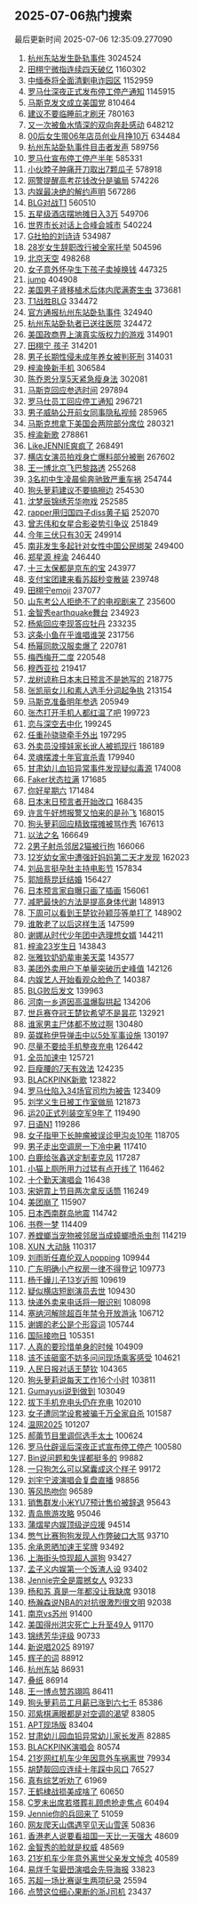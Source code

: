 ## 2025-07-06热门搜索 
最后更新时间 2025-07-06 12:35:09.277090 
1. [杭州东站发生卧轨事件](https://s.weibo.com/weibo?q=%23%E6%9D%AD%E5%B7%9E%E4%B8%9C%E7%AB%99%E5%8F%91%E7%94%9F%E5%8D%A7%E8%BD%A8%E4%BA%8B%E4%BB%B6%23&t=31&band_rank=1&Refer=top) 3024524
1. [田栩宁微指连续四天破亿](https://s.weibo.com/weibo?q=%23%E7%94%B0%E6%A0%A9%E5%AE%81%E5%BE%AE%E6%8C%87%E8%BF%9E%E7%BB%AD%E5%9B%9B%E5%A4%A9%E7%A0%B4%E4%BA%BF%23&t=31&band_rank=1&Refer=top) 1160302
1. [中缅泰将全面清剿电诈园区](https://s.weibo.com/weibo?q=%23%E4%B8%AD%E7%BC%85%E6%B3%B0%E5%B0%86%E5%85%A8%E9%9D%A2%E6%B8%85%E5%89%BF%E7%94%B5%E8%AF%88%E5%9B%AD%E5%8C%BA%23&t=31&band_rank=1&Refer=top) 1152959
1. [罗马仕深夜正式发布停工停产通知](https://s.weibo.com/weibo?q=%23%E7%BD%97%E9%A9%AC%E4%BB%95%E6%B7%B1%E5%A4%9C%E6%AD%A3%E5%BC%8F%E5%8F%91%E5%B8%83%E5%81%9C%E5%B7%A5%E5%81%9C%E4%BA%A7%E9%80%9A%E7%9F%A5%23&t=31&band_rank=1&Refer=top) 1145915
1. [马斯克发文成立美国党](https://s.weibo.com/weibo?q=%23%E9%A9%AC%E6%96%AF%E5%85%8B%E5%8F%91%E6%96%87%E6%88%90%E7%AB%8B%E7%BE%8E%E5%9B%BD%E5%85%9A%23&t=31&band_rank=2&Refer=top) 810464
1. [建议不要临睡前才刷牙](https://s.weibo.com/weibo?q=%23%E5%BB%BA%E8%AE%AE%E4%B8%8D%E8%A6%81%E4%B8%B4%E7%9D%A1%E5%89%8D%E6%89%8D%E5%88%B7%E7%89%99%23&t=31&band_rank=1&Refer=top) 780163
1. [又一次被鱼水情深的双向奔赴感动](https://s.weibo.com/weibo?q=%23%E5%8F%88%E4%B8%80%E6%AC%A1%E8%A2%AB%E9%B1%BC%E6%B0%B4%E6%83%85%E6%B7%B1%E7%9A%84%E5%8F%8C%E5%90%91%E5%A5%94%E8%B5%B4%E6%84%9F%E5%8A%A8%23&t=31&band_rank=3&Refer=top) 648212
1. [00后女生带06年店员创业月挣10万](https://s.weibo.com/weibo?q=%2300%E5%90%8E%E5%A5%B3%E7%94%9F%E5%B8%A606%E5%B9%B4%E5%BA%97%E5%91%98%E5%88%9B%E4%B8%9A%E6%9C%88%E6%8C%A310%E4%B8%87%23&t=31&band_rank=2&Refer=top) 634484
1. [杭州东站卧轨事件目击者发声](https://s.weibo.com/weibo?q=%23%E6%9D%AD%E5%B7%9E%E4%B8%9C%E7%AB%99%E5%8D%A7%E8%BD%A8%E4%BA%8B%E4%BB%B6%E7%9B%AE%E5%87%BB%E8%80%85%E5%8F%91%E5%A3%B0%23&t=31&band_rank=5&Refer=top) 589756
1. [罗马仕宣布停工停产半年](https://s.weibo.com/weibo?q=%23%E7%BD%97%E9%A9%AC%E4%BB%95%E5%AE%A3%E5%B8%83%E5%81%9C%E5%B7%A5%E5%81%9C%E4%BA%A7%E5%8D%8A%E5%B9%B4%23&t=31&band_rank=4&Refer=top) 585331
1. [小伙脖子肿痛开刀取出7颗瓜子](https://s.weibo.com/weibo?q=%23%E5%B0%8F%E4%BC%99%E8%84%96%E5%AD%90%E8%82%BF%E7%97%9B%E5%BC%80%E5%88%80%E5%8F%96%E5%87%BA7%E9%A2%97%E7%93%9C%E5%AD%90%23&t=31&band_rank=2&Refer=top) 578918
1. [网警提醒高考花钱改分是骗局](https://s.weibo.com/weibo?q=%23%E7%BD%91%E8%AD%A6%E6%8F%90%E9%86%92%E9%AB%98%E8%80%83%E8%8A%B1%E9%92%B1%E6%94%B9%E5%88%86%E6%98%AF%E9%AA%97%E5%B1%80%23&t=31&band_rank=3&Refer=top) 574226
1. [内娱最决绝的解约声明](https://s.weibo.com/weibo?q=%23%E5%86%85%E5%A8%B1%E6%9C%80%E5%86%B3%E7%BB%9D%E7%9A%84%E8%A7%A3%E7%BA%A6%E5%A3%B0%E6%98%8E%23&t=31&band_rank=4&Refer=top) 567286
1. [BLG对战T1](https://s.weibo.com/weibo?q=%23BLG%E5%AF%B9%E6%88%98T1%23&t=31&band_rank=5&Refer=top) 560510
1. [五星级酒店摆地摊日入3万](https://s.weibo.com/weibo?q=%23%E4%BA%94%E6%98%9F%E7%BA%A7%E9%85%92%E5%BA%97%E6%91%86%E5%9C%B0%E6%91%8A%E6%97%A5%E5%85%A53%E4%B8%87%23&t=31&band_rank=7&Refer=top) 549706
1. [世界市长对话上合峰会城市](https://s.weibo.com/weibo?q=%23%E4%B8%96%E7%95%8C%E5%B8%82%E9%95%BF%E5%AF%B9%E8%AF%9D%E4%B8%8A%E5%90%88%E5%B3%B0%E4%BC%9A%E5%9F%8E%E5%B8%82%23&t=31&band_rank=3&Refer=top) 540224
1. [G社拍的刘诗诗](https://s.weibo.com/weibo?q=G%E7%A4%BE%E6%8B%8D%E7%9A%84%E5%88%98%E8%AF%97%E8%AF%97&t=31&band_rank=19&Refer=top) 534987
1. [28岁女生辞职改行被全家托举](https://s.weibo.com/weibo?q=%2328%E5%B2%81%E5%A5%B3%E7%94%9F%E8%BE%9E%E8%81%8C%E6%94%B9%E8%A1%8C%E8%A2%AB%E5%85%A8%E5%AE%B6%E6%89%98%E4%B8%BE%23&t=31&band_rank=23&Refer=top) 504596
1. [北京天空](https://s.weibo.com/weibo?q=%E5%8C%97%E4%BA%AC%E5%A4%A9%E7%A9%BA&t=31&band_rank=4&Refer=top) 498268
1. [女子意外怀孕生下孩子卖掉换钱](https://s.weibo.com/weibo?q=%23%E5%A5%B3%E5%AD%90%E6%84%8F%E5%A4%96%E6%80%80%E5%AD%95%E7%94%9F%E4%B8%8B%E5%AD%A9%E5%AD%90%E5%8D%96%E6%8E%89%E6%8D%A2%E9%92%B1%23&t=31&band_rank=6&Refer=top) 447325
1. [jump](https://s.weibo.com/weibo?q=jump&t=31&band_rank=2&Refer=top) 404908
1. [美国男子肾移植术后体内爬满寄生虫](https://s.weibo.com/weibo?q=%23%E7%BE%8E%E5%9B%BD%E7%94%B7%E5%AD%90%E8%82%BE%E7%A7%BB%E6%A4%8D%E6%9C%AF%E5%90%8E%E4%BD%93%E5%86%85%E7%88%AC%E6%BB%A1%E5%AF%84%E7%94%9F%E8%99%AB%23&t=31&band_rank=6&Refer=top) 373681
1. [T1战胜BLG](https://s.weibo.com/weibo?q=T1%E6%88%98%E8%83%9CBLG&t=31&band_rank=9&Refer=top) 334472
1. [官方通报杭州东站卧轨事件](https://s.weibo.com/weibo?q=%23%E5%AE%98%E6%96%B9%E9%80%9A%E6%8A%A5%E6%9D%AD%E5%B7%9E%E4%B8%9C%E7%AB%99%E5%8D%A7%E8%BD%A8%E4%BA%8B%E4%BB%B6%23&t=31&band_rank=7&Refer=top) 324940
1. [杭州东站卧轨者已送往医院](https://s.weibo.com/weibo?q=%23%E6%9D%AD%E5%B7%9E%E4%B8%9C%E7%AB%99%E5%8D%A7%E8%BD%A8%E8%80%85%E5%B7%B2%E9%80%81%E5%BE%80%E5%8C%BB%E9%99%A2%23&t=31&band_rank=8&Refer=top) 324472
1. [美国政商界上演真实版权力的游戏](https://s.weibo.com/weibo?q=%23%E7%BE%8E%E5%9B%BD%E6%94%BF%E5%95%86%E7%95%8C%E4%B8%8A%E6%BC%94%E7%9C%9F%E5%AE%9E%E7%89%88%E6%9D%83%E5%8A%9B%E7%9A%84%E6%B8%B8%E6%88%8F%23&t=31&band_rank=10&Refer=top) 314901
1. [田栩宁 孩子](https://s.weibo.com/weibo?q=%E7%94%B0%E6%A0%A9%E5%AE%81%20%E5%AD%A9%E5%AD%90&t=31&band_rank=11&Refer=top) 314201
1. [男子长期性侵未成年养女被判死刑](https://s.weibo.com/weibo?q=%23%E7%94%B7%E5%AD%90%E9%95%BF%E6%9C%9F%E6%80%A7%E4%BE%B5%E6%9C%AA%E6%88%90%E5%B9%B4%E5%85%BB%E5%A5%B3%E8%A2%AB%E5%88%A4%E6%AD%BB%E5%88%91%23&t=31&band_rank=11&Refer=top) 314031
1. [梓渝换新手机](https://s.weibo.com/weibo?q=%23%E6%A2%93%E6%B8%9D%E6%8D%A2%E6%96%B0%E6%89%8B%E6%9C%BA%23&t=31&band_rank=16&Refer=top) 306584
1. [陈乔恩分享5天紧急瘦身法](https://s.weibo.com/weibo?q=%23%E9%99%88%E4%B9%94%E6%81%A9%E5%88%86%E4%BA%AB5%E5%A4%A9%E7%B4%A7%E6%80%A5%E7%98%A6%E8%BA%AB%E6%B3%95%23&t=31&band_rank=9&Refer=top) 302081
1. [马斯克回应参选时间](https://s.weibo.com/weibo?q=%23%E9%A9%AC%E6%96%AF%E5%85%8B%E5%9B%9E%E5%BA%94%E5%8F%82%E9%80%89%E6%97%B6%E9%97%B4%23&t=31&band_rank=14&Refer=top) 297894
1. [罗马仕员工回应停工通知](https://s.weibo.com/weibo?q=%23%E7%BD%97%E9%A9%AC%E4%BB%95%E5%91%98%E5%B7%A5%E5%9B%9E%E5%BA%94%E5%81%9C%E5%B7%A5%E9%80%9A%E7%9F%A5%23&t=31&band_rank=15&Refer=top) 296721
1. [男子威胁公开前女同事隐私视频](https://s.weibo.com/weibo?q=%23%E7%94%B7%E5%AD%90%E5%A8%81%E8%83%81%E5%85%AC%E5%BC%80%E5%89%8D%E5%A5%B3%E5%90%8C%E4%BA%8B%E9%9A%90%E7%A7%81%E8%A7%86%E9%A2%91%23&t=31&band_rank=8&Refer=top) 285965
1. [马斯克想拿下美国会两院部分席位](https://s.weibo.com/weibo?q=%23%E9%A9%AC%E6%96%AF%E5%85%8B%E6%83%B3%E6%8B%BF%E4%B8%8B%E7%BE%8E%E5%9B%BD%E4%BC%9A%E4%B8%A4%E9%99%A2%E9%83%A8%E5%88%86%E5%B8%AD%E4%BD%8D%23&t=31&band_rank=9&Refer=top) 280321
1. [梓渝新歌](https://s.weibo.com/weibo?q=%E6%A2%93%E6%B8%9D%E6%96%B0%E6%AD%8C&t=31&band_rank=10&Refer=top) 278861
1. [LikeJENNIE爽疯了](https://s.weibo.com/weibo?q=%23LikeJENNIE%E7%88%BD%E7%96%AF%E4%BA%86%23&t=31&band_rank=10&Refer=top) 268491
1. [横店女演员拍戏身亡爆料部分被删](https://s.weibo.com/weibo?q=%23%E6%A8%AA%E5%BA%97%E5%A5%B3%E6%BC%94%E5%91%98%E6%8B%8D%E6%88%8F%E8%BA%AB%E4%BA%A1%E7%88%86%E6%96%99%E9%83%A8%E5%88%86%E8%A2%AB%E5%88%A0%23&t=31&band_rank=11&Refer=top) 267602
1. [王一博北京飞巴黎路透](https://s.weibo.com/weibo?q=%23%E7%8E%8B%E4%B8%80%E5%8D%9A%E5%8C%97%E4%BA%AC%E9%A3%9E%E5%B7%B4%E9%BB%8E%E8%B7%AF%E9%80%8F%23&t=31&band_rank=14&Refer=top) 255268
1. [3名初中生凌晨偷奔驰致严重车祸](https://s.weibo.com/weibo?q=%233%E5%90%8D%E5%88%9D%E4%B8%AD%E7%94%9F%E5%87%8C%E6%99%A8%E5%81%B7%E5%A5%94%E9%A9%B0%E8%87%B4%E4%B8%A5%E9%87%8D%E8%BD%A6%E7%A5%B8%23&t=31&band_rank=12&Refer=top) 254744
1. [狗头萝莉建议不要搞擦边](https://s.weibo.com/weibo?q=%23%E7%8B%97%E5%A4%B4%E8%90%9D%E8%8E%89%E5%BB%BA%E8%AE%AE%E4%B8%8D%E8%A6%81%E6%90%9E%E6%93%A6%E8%BE%B9%23&t=31&band_rank=15&Refer=top) 254530
1. [沈梦辰锦绣芳华吻戏](https://s.weibo.com/weibo?q=%23%E6%B2%88%E6%A2%A6%E8%BE%B0%E9%94%A6%E7%BB%A3%E8%8A%B3%E5%8D%8E%E5%90%BB%E6%88%8F%23&t=31&band_rank=18&Refer=top) 252585
1. [rapper用归国四子diss黄子韬](https://s.weibo.com/weibo?q=%23rapper%E7%94%A8%E5%BD%92%E5%9B%BD%E5%9B%9B%E5%AD%90diss%E9%BB%84%E5%AD%90%E9%9F%AC%23&t=31&band_rank=19&Refer=top) 252070
1. [曾志伟和女星合影姿势引争议](https://s.weibo.com/weibo?q=%23%E6%9B%BE%E5%BF%97%E4%BC%9F%E5%92%8C%E5%A5%B3%E6%98%9F%E5%90%88%E5%BD%B1%E5%A7%BF%E5%8A%BF%E5%BC%95%E4%BA%89%E8%AE%AE%23&t=31&band_rank=13&Refer=top) 251849
1. [今年三伏只有30天](https://s.weibo.com/weibo?q=%23%E4%BB%8A%E5%B9%B4%E4%B8%89%E4%BC%8F%E5%8F%AA%E6%9C%8930%E5%A4%A9%23&t=31&band_rank=9&Refer=top) 249914
1. [南非发生多起针对女性中国公民绑架](https://s.weibo.com/weibo?q=%23%E5%8D%97%E9%9D%9E%E5%8F%91%E7%94%9F%E5%A4%9A%E8%B5%B7%E9%92%88%E5%AF%B9%E5%A5%B3%E6%80%A7%E4%B8%AD%E5%9B%BD%E5%85%AC%E6%B0%91%E7%BB%91%E6%9E%B6%23&t=31&band_rank=27&Refer=top) 249400
1. [郑星源 梓渝](https://s.weibo.com/weibo?q=%E9%83%91%E6%98%9F%E6%BA%90%20%E6%A2%93%E6%B8%9D&t=31&band_rank=12&Refer=top) 246440
1. [十三太保都是京东的宝](https://s.weibo.com/weibo?q=%23%E5%8D%81%E4%B8%89%E5%A4%AA%E4%BF%9D%E9%83%BD%E6%98%AF%E4%BA%AC%E4%B8%9C%E7%9A%84%E5%AE%9D%23&t=31&band_rank=13&Refer=top) 243977
1. [支付宝团建来看苏超秒变散装](https://s.weibo.com/weibo?q=%23%E6%94%AF%E4%BB%98%E5%AE%9D%E5%9B%A2%E5%BB%BA%E6%9D%A5%E7%9C%8B%E8%8B%8F%E8%B6%85%E7%A7%92%E5%8F%98%E6%95%A3%E8%A3%85%23&t=31&band_rank=15&Refer=top) 239748
1. [田栩宁emoji](https://s.weibo.com/weibo?q=%23%E7%94%B0%E6%A0%A9%E5%AE%81emoji%23&t=31&band_rank=14&Refer=top) 237077
1. [山东考公人拒绝不了的电视剧来了](https://s.weibo.com/weibo?q=%E5%B1%B1%E4%B8%9C%E8%80%83%E5%85%AC%E4%BA%BA%E6%8B%92%E7%BB%9D%E4%B8%8D%E4%BA%86%E7%9A%84%E7%94%B5%E8%A7%86%E5%89%A7%E6%9D%A5%E4%BA%86&t=31&band_rank=18&Refer=top) 235600
1. [金智秀earthquake舞台](https://s.weibo.com/weibo?q=%23%E9%87%91%E6%99%BA%E7%A7%80earthquake%E8%88%9E%E5%8F%B0%23&t=31&band_rank=15&Refer=top) 234923
1. [杨紫回应李现答应牡丹](https://s.weibo.com/weibo?q=%23%E6%9D%A8%E7%B4%AB%E5%9B%9E%E5%BA%94%E6%9D%8E%E7%8E%B0%E7%AD%94%E5%BA%94%E7%89%A1%E4%B8%B9%23&t=31&band_rank=19&Refer=top) 233235
1. [这条小鱼在乎谁唱谁哭](https://s.weibo.com/weibo?q=%E8%BF%99%E6%9D%A1%E5%B0%8F%E9%B1%BC%E5%9C%A8%E4%B9%8E%E8%B0%81%E5%94%B1%E8%B0%81%E5%93%AD&t=31&band_rank=20&Refer=top) 231756
1. [杨幂同款汉服卖爆了](https://s.weibo.com/weibo?q=%23%E6%9D%A8%E5%B9%82%E5%90%8C%E6%AC%BE%E6%B1%89%E6%9C%8D%E5%8D%96%E7%88%86%E4%BA%86%23&t=31&band_rank=21&Refer=top) 220781
1. [梅西梅开二度](https://s.weibo.com/weibo?q=%23%E6%A2%85%E8%A5%BF%E6%A2%85%E5%BC%80%E4%BA%8C%E5%BA%A6%23&t=31&band_rank=22&Refer=top) 220548
1. [穆西亚拉](https://s.weibo.com/weibo?q=%E7%A9%86%E8%A5%BF%E4%BA%9A%E6%8B%89&t=31&band_rank=4&Refer=top) 219417
1. [龙树谅称日本末日预言不是她写的](https://s.weibo.com/weibo?q=%23%E9%BE%99%E6%A0%91%E8%B0%85%E7%A7%B0%E6%97%A5%E6%9C%AC%E6%9C%AB%E6%97%A5%E9%A2%84%E8%A8%80%E4%B8%8D%E6%98%AF%E5%A5%B9%E5%86%99%E7%9A%84%23&t=31&band_rank=17&Refer=top) 218775
1. [张凯丽女儿和素人选手分词起争执](https://s.weibo.com/weibo?q=%E5%BC%A0%E5%87%AF%E4%B8%BD%E5%A5%B3%E5%84%BF%E5%92%8C%E7%B4%A0%E4%BA%BA%E9%80%89%E6%89%8B%E5%88%86%E8%AF%8D%E8%B5%B7%E4%BA%89%E6%89%A7&t=31&band_rank=23&Refer=top) 213154
1. [马斯克准备明年参选](https://s.weibo.com/weibo?q=%23%E9%A9%AC%E6%96%AF%E5%85%8B%E5%87%86%E5%A4%87%E6%98%8E%E5%B9%B4%E5%8F%82%E9%80%89%23&t=31&band_rank=33&Refer=top) 205949
1. [张杰打开手机人都红温了吧](https://s.weibo.com/weibo?q=%E5%BC%A0%E6%9D%B0%E6%89%93%E5%BC%80%E6%89%8B%E6%9C%BA%E4%BA%BA%E9%83%BD%E7%BA%A2%E6%B8%A9%E4%BA%86%E5%90%A7&t=31&band_rank=32&Refer=top) 199723
1. [恋与深空去中化](https://s.weibo.com/weibo?q=%23%E6%81%8B%E4%B8%8E%E6%B7%B1%E7%A9%BA%E5%8E%BB%E4%B8%AD%E5%8C%96%23&t=31&band_rank=27&Refer=top) 199245
1. [任重孙骁骁牵手外出](https://s.weibo.com/weibo?q=%23%E4%BB%BB%E9%87%8D%E5%AD%99%E9%AA%81%E9%AA%81%E7%89%B5%E6%89%8B%E5%A4%96%E5%87%BA%23&t=31&band_rank=16&Refer=top) 197295
1. [外卖员没撞娃家长讹人被抓现行](https://s.weibo.com/weibo?q=%23%E5%A4%96%E5%8D%96%E5%91%98%E6%B2%A1%E6%92%9E%E5%A8%83%E5%AE%B6%E9%95%BF%E8%AE%B9%E4%BA%BA%E8%A2%AB%E6%8A%93%E7%8E%B0%E8%A1%8C%23&t=31&band_rank=24&Refer=top) 186189
1. [灵魂摆渡十年官宣杀青](https://s.weibo.com/weibo?q=%23%E7%81%B5%E9%AD%82%E6%91%86%E6%B8%A1%E5%8D%81%E5%B9%B4%E5%AE%98%E5%AE%A3%E6%9D%80%E9%9D%92%23&t=31&band_rank=26&Refer=top) 179940
1. [甘肃幼儿血铅异常事件发现疑似毒源](https://s.weibo.com/weibo?q=%23%E7%94%98%E8%82%83%E5%B9%BC%E5%84%BF%E8%A1%80%E9%93%85%E5%BC%82%E5%B8%B8%E4%BA%8B%E4%BB%B6%E5%8F%91%E7%8E%B0%E7%96%91%E4%BC%BC%E6%AF%92%E6%BA%90%23&t=31&band_rank=25&Refer=top) 174008
1. [Faker状态拉满](https://s.weibo.com/weibo?q=%23Faker%E7%8A%B6%E6%80%81%E6%8B%89%E6%BB%A1%23&t=31&band_rank=26&Refer=top) 171685
1. [你好星期六](https://s.weibo.com/weibo?q=%E4%BD%A0%E5%A5%BD%E6%98%9F%E6%9C%9F%E5%85%AD&t=31&band_rank=18&Refer=top) 171484
1. [日本末日预言者开始改口](https://s.weibo.com/weibo?q=%23%E6%97%A5%E6%9C%AC%E6%9C%AB%E6%97%A5%E9%A2%84%E8%A8%80%E8%80%85%E5%BC%80%E5%A7%8B%E6%94%B9%E5%8F%A3%23&t=31&band_rank=19&Refer=top) 168435
1. [许言午好想报警又怕来的是孙飞](https://s.weibo.com/weibo?q=%E8%AE%B8%E8%A8%80%E5%8D%88%E5%A5%BD%E6%83%B3%E6%8A%A5%E8%AD%A6%E5%8F%88%E6%80%95%E6%9D%A5%E7%9A%84%E6%98%AF%E5%AD%99%E9%A3%9E&t=31&band_rank=28&Refer=top) 168015
1. [狗头萝莉回应精致摆摊被骂作秀](https://s.weibo.com/weibo?q=%23%E7%8B%97%E5%A4%B4%E8%90%9D%E8%8E%89%E5%9B%9E%E5%BA%94%E7%B2%BE%E8%87%B4%E6%91%86%E6%91%8A%E8%A2%AB%E9%AA%82%E4%BD%9C%E7%A7%80%23&t=31&band_rank=20&Refer=top) 167613
1. [以法之名](https://s.weibo.com/weibo?q=%E4%BB%A5%E6%B3%95%E4%B9%8B%E5%90%8D&t=31&band_rank=29&Refer=top) 166649
1. [2男子射杀邻居2猫被行拘](https://s.weibo.com/weibo?q=%232%E7%94%B7%E5%AD%90%E5%B0%84%E6%9D%80%E9%82%BB%E5%B1%852%E7%8C%AB%E8%A2%AB%E8%A1%8C%E6%8B%98%23&t=31&band_rank=30&Refer=top) 166066
1. [12岁幼女家中遭强奸妈妈第二天才发现](https://s.weibo.com/weibo?q=%2312%E5%B2%81%E5%B9%BC%E5%A5%B3%E5%AE%B6%E4%B8%AD%E9%81%AD%E5%BC%BA%E5%A5%B8%E5%A6%88%E5%A6%88%E7%AC%AC%E4%BA%8C%E5%A4%A9%E6%89%8D%E5%8F%91%E7%8E%B0%23&t=31&band_rank=21&Refer=top) 162023
1. [刘品言挺孕肚主持电影节](https://s.weibo.com/weibo?q=%23%E5%88%98%E5%93%81%E8%A8%80%E6%8C%BA%E5%AD%95%E8%82%9A%E4%B8%BB%E6%8C%81%E7%94%B5%E5%BD%B1%E8%8A%82%23&t=31&band_rank=31&Refer=top) 157834
1. [郭旭蔡昆廷结婚](https://s.weibo.com/weibo?q=%23%E9%83%AD%E6%97%AD%E8%94%A1%E6%98%86%E5%BB%B7%E7%BB%93%E5%A9%9A%23&t=31&band_rank=22&Refer=top) 156427
1. [日本预言家自曝只画了插画](https://s.weibo.com/weibo?q=%23%E6%97%A5%E6%9C%AC%E9%A2%84%E8%A8%80%E5%AE%B6%E8%87%AA%E6%9B%9D%E5%8F%AA%E7%94%BB%E4%BA%86%E6%8F%92%E7%94%BB%23&t=31&band_rank=23&Refer=top) 156061
1. [减肥最快的方法是提高身体代谢](https://s.weibo.com/weibo?q=%E5%87%8F%E8%82%A5%E6%9C%80%E5%BF%AB%E7%9A%84%E6%96%B9%E6%B3%95%E6%98%AF%E6%8F%90%E9%AB%98%E8%BA%AB%E4%BD%93%E4%BB%A3%E8%B0%A2&t=31&band_rank=24&Refer=top) 148913
1. [下周可以看到王楚钦孙颖莎等单打了](https://s.weibo.com/weibo?q=%23%E4%B8%8B%E5%91%A8%E5%8F%AF%E4%BB%A5%E7%9C%8B%E5%88%B0%E7%8E%8B%E6%A5%9A%E9%92%A6%E5%AD%99%E9%A2%96%E8%8E%8E%E7%AD%89%E5%8D%95%E6%89%93%E4%BA%86%23&t=31&band_rank=10&Refer=top) 148902
1. [谁敢老了以后这样生活](https://s.weibo.com/weibo?q=%E8%B0%81%E6%95%A2%E8%80%81%E4%BA%86%E4%BB%A5%E5%90%8E%E8%BF%99%E6%A0%B7%E7%94%9F%E6%B4%BB&t=31&band_rank=34&Refer=top) 147599
1. [谢娜从时代少年团中选理想女婿](https://s.weibo.com/weibo?q=%23%E8%B0%A2%E5%A8%9C%E4%BB%8E%E6%97%B6%E4%BB%A3%E5%B0%91%E5%B9%B4%E5%9B%A2%E4%B8%AD%E9%80%89%E7%90%86%E6%83%B3%E5%A5%B3%E5%A9%BF%23&t=31&band_rank=28&Refer=top) 144211
1. [梓渝23岁生日](https://s.weibo.com/weibo?q=%23%E6%A2%93%E6%B8%9D23%E5%B2%81%E7%94%9F%E6%97%A5%23&t=31&band_rank=13&Refer=top) 143843
1. [张雅钦奶奶辈审美天菜](https://s.weibo.com/weibo?q=%E5%BC%A0%E9%9B%85%E9%92%A6%E5%A5%B6%E5%A5%B6%E8%BE%88%E5%AE%A1%E7%BE%8E%E5%A4%A9%E8%8F%9C&t=31&band_rank=35&Refer=top) 143577
1. [美团外卖用户下单量突破历史峰值](https://s.weibo.com/weibo?q=%23%E7%BE%8E%E5%9B%A2%E5%A4%96%E5%8D%96%E7%94%A8%E6%88%B7%E4%B8%8B%E5%8D%95%E9%87%8F%E7%AA%81%E7%A0%B4%E5%8E%86%E5%8F%B2%E5%B3%B0%E5%80%BC%23&t=31&band_rank=50&Refer=top) 142126
1. [内娱艺人开始看观众脸色了](https://s.weibo.com/weibo?q=%E5%86%85%E5%A8%B1%E8%89%BA%E4%BA%BA%E5%BC%80%E5%A7%8B%E7%9C%8B%E8%A7%82%E4%BC%97%E8%84%B8%E8%89%B2%E4%BA%86&t=31&band_rank=25&Refer=top) 140387
1. [BLG败后发文](https://s.weibo.com/weibo?q=%23BLG%E8%B4%A5%E5%90%8E%E5%8F%91%E6%96%87%23&t=31&band_rank=32&Refer=top) 139963
1. [河南一乡道因高温爆裂拱起](https://s.weibo.com/weibo?q=%23%E6%B2%B3%E5%8D%97%E4%B8%80%E4%B9%A1%E9%81%93%E5%9B%A0%E9%AB%98%E6%B8%A9%E7%88%86%E8%A3%82%E6%8B%B1%E8%B5%B7%23&t=31&band_rank=33&Refer=top) 134206
1. [世乒赛夺冠王楚钦希望不是昙花](https://s.weibo.com/weibo?q=%23%E4%B8%96%E4%B9%92%E8%B5%9B%E5%A4%BA%E5%86%A0%E7%8E%8B%E6%A5%9A%E9%92%A6%E5%B8%8C%E6%9C%9B%E4%B8%8D%E6%98%AF%E6%98%99%E8%8A%B1%23&t=31&band_rank=38&Refer=top) 132921
1. [谁家男主尸体都不放过啊](https://s.weibo.com/weibo?q=%E8%B0%81%E5%AE%B6%E7%94%B7%E4%B8%BB%E5%B0%B8%E4%BD%93%E9%83%BD%E4%B8%8D%E6%94%BE%E8%BF%87%E5%95%8A&t=31&band_rank=30&Refer=top) 130480
1. [英媒称伊导弹击中以5处军事设施](https://s.weibo.com/weibo?q=%23%E8%8B%B1%E5%AA%92%E7%A7%B0%E4%BC%8A%E5%AF%BC%E5%BC%B9%E5%87%BB%E4%B8%AD%E4%BB%A55%E5%A4%84%E5%86%9B%E4%BA%8B%E8%AE%BE%E6%96%BD%23&t=31&band_rank=32&Refer=top) 130197
1. [尽量不要给手机整夜充电](https://s.weibo.com/weibo?q=%23%E5%B0%BD%E9%87%8F%E4%B8%8D%E8%A6%81%E7%BB%99%E6%89%8B%E6%9C%BA%E6%95%B4%E5%A4%9C%E5%85%85%E7%94%B5%23&t=31&band_rank=26&Refer=top) 126442
1. [全员加速中](https://s.weibo.com/weibo?q=%E5%85%A8%E5%91%98%E5%8A%A0%E9%80%9F%E4%B8%AD&t=31&band_rank=28&Refer=top) 125721
1. [巨瘦腰的7天有效法](https://s.weibo.com/weibo?q=%E5%B7%A8%E7%98%A6%E8%85%B0%E7%9A%847%E5%A4%A9%E6%9C%89%E6%95%88%E6%B3%95&t=31&band_rank=33&Refer=top) 124235
1. [BLACKPINK新歌](https://s.weibo.com/weibo?q=BLACKPINK%E6%96%B0%E6%AD%8C&t=31&band_rank=27&Refer=top) 123822
1. [罗马仕陷入34场官司均为被告](https://s.weibo.com/weibo?q=%23%E7%BD%97%E9%A9%AC%E4%BB%95%E9%99%B7%E5%85%A534%E5%9C%BA%E5%AE%98%E5%8F%B8%E5%9D%87%E4%B8%BA%E8%A2%AB%E5%91%8A%23&t=31&band_rank=34&Refer=top) 123409
1. [刘学义生日被工作室做局](https://s.weibo.com/weibo?q=%23%E5%88%98%E5%AD%A6%E4%B9%89%E7%94%9F%E6%97%A5%E8%A2%AB%E5%B7%A5%E4%BD%9C%E5%AE%A4%E5%81%9A%E5%B1%80%23&t=31&band_rank=40&Refer=top) 121873
1. [运20正式列装空军9年了](https://s.weibo.com/weibo?q=%23%E8%BF%9020%E6%AD%A3%E5%BC%8F%E5%88%97%E8%A3%85%E7%A9%BA%E5%86%9B9%E5%B9%B4%E4%BA%86%23&t=31&band_rank=35&Refer=top) 119490
1. [日语N1](https://s.weibo.com/weibo?q=%E6%97%A5%E8%AF%ADN1&t=31&band_rank=41&Refer=top) 119286
1. [女子指甲下长肿瘤被误诊甲沟炎10年](https://s.weibo.com/weibo?q=%23%E5%A5%B3%E5%AD%90%E6%8C%87%E7%94%B2%E4%B8%8B%E9%95%BF%E8%82%BF%E7%98%A4%E8%A2%AB%E8%AF%AF%E8%AF%8A%E7%94%B2%E6%B2%9F%E7%82%8E10%E5%B9%B4%23&t=31&band_rank=10&Refer=top) 118705
1. [男子走出空调房一下冷中暑](https://s.weibo.com/weibo?q=%23%E7%94%B7%E5%AD%90%E8%B5%B0%E5%87%BA%E7%A9%BA%E8%B0%83%E6%88%BF%E4%B8%80%E4%B8%8B%E5%86%B7%E4%B8%AD%E6%9A%91%23&t=31&band_rank=29&Refer=top) 117410
1. [白鹿给张鑫送定制麦克风](https://s.weibo.com/weibo?q=%23%E7%99%BD%E9%B9%BF%E7%BB%99%E5%BC%A0%E9%91%AB%E9%80%81%E5%AE%9A%E5%88%B6%E9%BA%A6%E5%85%8B%E9%A3%8E%23&t=31&band_rank=44&Refer=top) 117287
1. [小猫上厕所用力过猛有点开线了](https://s.weibo.com/weibo?q=%23%E5%B0%8F%E7%8C%AB%E4%B8%8A%E5%8E%95%E6%89%80%E7%94%A8%E5%8A%9B%E8%BF%87%E7%8C%9B%E6%9C%89%E7%82%B9%E5%BC%80%E7%BA%BF%E4%BA%86%23&t=31&band_rank=37&Refer=top) 116462
1. [十个勤天演唱会](https://s.weibo.com/weibo?q=%23%E5%8D%81%E4%B8%AA%E5%8B%A4%E5%A4%A9%E6%BC%94%E5%94%B1%E4%BC%9A%23&t=31&band_rank=30&Refer=top) 116438
1. [宋妍霏上节目两次拿反话筒](https://s.weibo.com/weibo?q=%E5%AE%8B%E5%A6%8D%E9%9C%8F%E4%B8%8A%E8%8A%82%E7%9B%AE%E4%B8%A4%E6%AC%A1%E6%8B%BF%E5%8F%8D%E8%AF%9D%E7%AD%92&t=31&band_rank=43&Refer=top) 116249
1. [美团崩了](https://s.weibo.com/weibo?q=%E7%BE%8E%E5%9B%A2%E5%B4%A9%E4%BA%86&t=31&band_rank=31&Refer=top) 115907
1. [日本西南群岛地震](https://s.weibo.com/weibo?q=%23%E6%97%A5%E6%9C%AC%E8%A5%BF%E5%8D%97%E7%BE%A4%E5%B2%9B%E5%9C%B0%E9%9C%87%23&t=31&band_rank=32&Refer=top) 114742
1. [书卷一梦](https://s.weibo.com/weibo?q=%E4%B9%A6%E5%8D%B7%E4%B8%80%E6%A2%A6&t=31&band_rank=35&Refer=top) 114409
1. [养螳螂当宠物被邻居当成蟑螂喷杀虫剂](https://s.weibo.com/weibo?q=%23%E5%85%BB%E8%9E%B3%E8%9E%82%E5%BD%93%E5%AE%A0%E7%89%A9%E8%A2%AB%E9%82%BB%E5%B1%85%E5%BD%93%E6%88%90%E8%9F%91%E8%9E%82%E5%96%B7%E6%9D%80%E8%99%AB%E5%89%82%23&t=31&band_rank=46&Refer=top) 114219
1. [XUN 大动脉](https://s.weibo.com/weibo?q=XUN%20%E5%A4%A7%E5%8A%A8%E8%84%89&t=31&band_rank=45&Refer=top) 110317
1. [刘雨昕任嘉伦双人popping](https://s.weibo.com/weibo?q=%E5%88%98%E9%9B%A8%E6%98%95%E4%BB%BB%E5%98%89%E4%BC%A6%E5%8F%8C%E4%BA%BApopping&t=31&band_rank=33&Refer=top) 109944
1. [广东明确小产权房一律不得登记](https://s.weibo.com/weibo?q=%23%E5%B9%BF%E4%B8%9C%E6%98%8E%E7%A1%AE%E5%B0%8F%E4%BA%A7%E6%9D%83%E6%88%BF%E4%B8%80%E5%BE%8B%E4%B8%8D%E5%BE%97%E7%99%BB%E8%AE%B0%23&t=31&band_rank=46&Refer=top) 109773
1. [杨千嬅儿子13岁近照](https://s.weibo.com/weibo?q=%23%E6%9D%A8%E5%8D%83%E5%AC%85%E5%84%BF%E5%AD%9013%E5%B2%81%E8%BF%91%E7%85%A7%23&t=31&band_rank=34&Refer=top) 109619
1. [疑似横店短剧演员去世](https://s.weibo.com/weibo?q=%23%E7%96%91%E4%BC%BC%E6%A8%AA%E5%BA%97%E7%9F%AD%E5%89%A7%E6%BC%94%E5%91%98%E5%8E%BB%E4%B8%96%23&t=31&band_rank=35&Refer=top) 109430
1. [快递外卖来电话将一眼识别](https://s.weibo.com/weibo?q=%23%E5%BF%AB%E9%80%92%E5%A4%96%E5%8D%96%E6%9D%A5%E7%94%B5%E8%AF%9D%E5%B0%86%E4%B8%80%E7%9C%BC%E8%AF%86%E5%88%AB%23&t=31&band_rank=37&Refer=top) 108098
1. [塞纳河解除超百年禁令开放游泳](https://s.weibo.com/weibo?q=%23%E5%A1%9E%E7%BA%B3%E6%B2%B3%E8%A7%A3%E9%99%A4%E8%B6%85%E7%99%BE%E5%B9%B4%E7%A6%81%E4%BB%A4%E5%BC%80%E6%94%BE%E6%B8%B8%E6%B3%B3%23&t=31&band_rank=38&Refer=top) 106712
1. [谢娜的老公是个形容词](https://s.weibo.com/weibo?q=%E8%B0%A2%E5%A8%9C%E7%9A%84%E8%80%81%E5%85%AC%E6%98%AF%E4%B8%AA%E5%BD%A2%E5%AE%B9%E8%AF%8D&t=31&band_rank=40&Refer=top) 105744
1. [国际接吻日](https://s.weibo.com/weibo?q=%23%E5%9B%BD%E9%99%85%E6%8E%A5%E5%90%BB%E6%97%A5%23&t=31&band_rank=40&Refer=top) 105351
1. [人真的要珍惜单身的时候](https://s.weibo.com/weibo?q=%E4%BA%BA%E7%9C%9F%E7%9A%84%E8%A6%81%E7%8F%8D%E6%83%9C%E5%8D%95%E8%BA%AB%E7%9A%84%E6%97%B6%E5%80%99&t=31&band_rank=41&Refer=top) 104909
1. [该不该砸窗不妨多问问现场乘客感受](https://s.weibo.com/weibo?q=%23%E8%AF%A5%E4%B8%8D%E8%AF%A5%E7%A0%B8%E7%AA%97%E4%B8%8D%E5%A6%A8%E5%A4%9A%E9%97%AE%E9%97%AE%E7%8E%B0%E5%9C%BA%E4%B9%98%E5%AE%A2%E6%84%9F%E5%8F%97%23&t=31&band_rank=9&Refer=top) 104621
1. [人民日报对话王楚钦](https://s.weibo.com/weibo?q=%23%E4%BA%BA%E6%B0%91%E6%97%A5%E6%8A%A5%E5%AF%B9%E8%AF%9D%E7%8E%8B%E6%A5%9A%E9%92%A6%23&t=31&band_rank=42&Refer=top) 104365
1. [狗头萝莉说每天工作16个小时](https://s.weibo.com/weibo?q=%23%E7%8B%97%E5%A4%B4%E8%90%9D%E8%8E%89%E8%AF%B4%E6%AF%8F%E5%A4%A9%E5%B7%A5%E4%BD%9C16%E4%B8%AA%E5%B0%8F%E6%97%B6%23&t=31&band_rank=41&Refer=top) 103811
1. [Gumayusi说到做到](https://s.weibo.com/weibo?q=%23Gumayusi%E8%AF%B4%E5%88%B0%E5%81%9A%E5%88%B0%23&t=31&band_rank=48&Refer=top) 103049
1. [拔下手机充电头仍在充电](https://s.weibo.com/weibo?q=%23%E6%8B%94%E4%B8%8B%E6%89%8B%E6%9C%BA%E5%85%85%E7%94%B5%E5%A4%B4%E4%BB%8D%E5%9C%A8%E5%85%85%E7%94%B5%23&t=31&band_rank=43&Refer=top) 102010
1. [女子遭同学设套被骗千万全家自杀](https://s.weibo.com/weibo?q=%23%E5%A5%B3%E5%AD%90%E9%81%AD%E5%90%8C%E5%AD%A6%E8%AE%BE%E5%A5%97%E8%A2%AB%E9%AA%97%E5%8D%83%E4%B8%87%E5%85%A8%E5%AE%B6%E8%87%AA%E6%9D%80%23&t=31&band_rank=36&Refer=top) 101587
1. [温网2025](https://s.weibo.com/weibo?q=%E6%B8%A9%E7%BD%912025&t=31&band_rank=25&Refer=top) 101207
1. [郝蕾节目里调侃选手太土](https://s.weibo.com/weibo?q=%E9%83%9D%E8%95%BE%E8%8A%82%E7%9B%AE%E9%87%8C%E8%B0%83%E4%BE%83%E9%80%89%E6%89%8B%E5%A4%AA%E5%9C%9F&t=31&band_rank=49&Refer=top) 100624
1. [罗马仕辟谣后深夜正式宣布停工停产](https://s.weibo.com/weibo?q=%23%E7%BD%97%E9%A9%AC%E4%BB%95%E8%BE%9F%E8%B0%A3%E5%90%8E%E6%B7%B1%E5%A4%9C%E6%AD%A3%E5%BC%8F%E5%AE%A3%E5%B8%83%E5%81%9C%E5%B7%A5%E5%81%9C%E4%BA%A7%23&t=31&band_rank=43&Refer=top) 100580
1. [Bin说问题和失误都挺多的](https://s.weibo.com/weibo?q=%23Bin%E8%AF%B4%E9%97%AE%E9%A2%98%E5%92%8C%E5%A4%B1%E8%AF%AF%E9%83%BD%E6%8C%BA%E5%A4%9A%E7%9A%84%23&t=31&band_rank=44&Refer=top) 99882
1. [一只狗怎么可以窝囊成这个样子](https://s.weibo.com/weibo?q=%E4%B8%80%E5%8F%AA%E7%8B%97%E6%80%8E%E4%B9%88%E5%8F%AF%E4%BB%A5%E7%AA%9D%E5%9B%8A%E6%88%90%E8%BF%99%E4%B8%AA%E6%A0%B7%E5%AD%90&t=31&band_rank=45&Refer=top) 99172
1. [刘宇宁波演唱会复盘直播](https://s.weibo.com/weibo?q=%E5%88%98%E5%AE%87%E5%AE%81%E6%B3%A2%E6%BC%94%E5%94%B1%E4%BC%9A%E5%A4%8D%E7%9B%98%E7%9B%B4%E6%92%AD&t=31&band_rank=50&Refer=top) 98856
1. [等风热吻你](https://s.weibo.com/weibo?q=%E7%AD%89%E9%A3%8E%E7%83%AD%E5%90%BB%E4%BD%A0&t=31&band_rank=37&Refer=top) 96589
1. [销售群发小米YU7预计售价被辞退](https://s.weibo.com/weibo?q=%23%E9%94%80%E5%94%AE%E7%BE%A4%E5%8F%91%E5%B0%8F%E7%B1%B3YU7%E9%A2%84%E8%AE%A1%E5%94%AE%E4%BB%B7%E8%A2%AB%E8%BE%9E%E9%80%80%23&t=31&band_rank=46&Refer=top) 95643
1. [青岛旅游攻略](https://s.weibo.com/weibo?q=%E9%9D%92%E5%B2%9B%E6%97%85%E6%B8%B8%E6%94%BB%E7%95%A5&t=31&band_rank=46&Refer=top) 95046
1. [蒲熠星内娱顶级逆应援](https://s.weibo.com/weibo?q=%E8%92%B2%E7%86%A0%E6%98%9F%E5%86%85%E5%A8%B1%E9%A1%B6%E7%BA%A7%E9%80%86%E5%BA%94%E6%8F%B4&t=31&band_rank=47&Refer=top) 94514
1. [憋气比赛狗狗发现人作弊破口大骂](https://s.weibo.com/weibo?q=%23%E6%86%8B%E6%B0%94%E6%AF%94%E8%B5%9B%E7%8B%97%E7%8B%97%E5%8F%91%E7%8E%B0%E4%BA%BA%E4%BD%9C%E5%BC%8A%E7%A0%B4%E5%8F%A3%E5%A4%A7%E9%AA%82%23&t=31&band_rank=47&Refer=top) 93710
1. [余承恩晒加速王奖牌](https://s.weibo.com/weibo?q=%E4%BD%99%E6%89%BF%E6%81%A9%E6%99%92%E5%8A%A0%E9%80%9F%E7%8E%8B%E5%A5%96%E7%89%8C&t=31&band_rank=38&Refer=top) 93492
1. [上海街头惊现超人遛狗](https://s.weibo.com/weibo?q=%23%E4%B8%8A%E6%B5%B7%E8%A1%97%E5%A4%B4%E6%83%8A%E7%8E%B0%E8%B6%85%E4%BA%BA%E9%81%9B%E7%8B%97%23&t=31&band_rank=39&Refer=top) 93427
1. [孟子义内娱第一个饭渣人设](https://s.weibo.com/weibo?q=%E5%AD%9F%E5%AD%90%E4%B9%89%E5%86%85%E5%A8%B1%E7%AC%AC%E4%B8%80%E4%B8%AA%E9%A5%AD%E6%B8%A3%E4%BA%BA%E8%AE%BE&t=31&band_rank=40&Refer=top) 93402
1. [Jennie完全是震撼女人](https://s.weibo.com/weibo?q=%23Jennie%E5%AE%8C%E5%85%A8%E6%98%AF%E9%9C%87%E6%92%BC%E5%A5%B3%E4%BA%BA%23&t=31&band_rank=41&Refer=top) 93233
1. [杨和苏 真是一年都没让我缺席](https://s.weibo.com/weibo?q=%E6%9D%A8%E5%92%8C%E8%8B%8F%20%E7%9C%9F%E6%98%AF%E4%B8%80%E5%B9%B4%E9%83%BD%E6%B2%A1%E8%AE%A9%E6%88%91%E7%BC%BA%E5%B8%AD&t=31&band_rank=48&Refer=top) 93018
1. [杨瀚森说NBA的对抗很激烈很文明](https://s.weibo.com/weibo?q=%23%E6%9D%A8%E7%80%9A%E6%A3%AE%E8%AF%B4NBA%E7%9A%84%E5%AF%B9%E6%8A%97%E5%BE%88%E6%BF%80%E7%83%88%E5%BE%88%E6%96%87%E6%98%8E%23&t=31&band_rank=49&Refer=top) 92038
1. [南京vs苏州](https://s.weibo.com/weibo?q=%E5%8D%97%E4%BA%ACvs%E8%8B%8F%E5%B7%9E&t=31&band_rank=42&Refer=top) 91400
1. [美国得州洪灾死亡上升至49人](https://s.weibo.com/weibo?q=%23%E7%BE%8E%E5%9B%BD%E5%BE%97%E5%B7%9E%E6%B4%AA%E7%81%BE%E6%AD%BB%E4%BA%A1%E4%B8%8A%E5%8D%87%E8%87%B349%E4%BA%BA%23&t=31&band_rank=49&Refer=top) 91170
1. [锦绣芳华评级](https://s.weibo.com/weibo?q=%23%E9%94%A6%E7%BB%A3%E8%8A%B3%E5%8D%8E%E8%AF%84%E7%BA%A7%23&t=31&band_rank=43&Refer=top) 90733
1. [新说唱2025](https://s.weibo.com/weibo?q=%E6%96%B0%E8%AF%B4%E5%94%B12025&t=31&band_rank=9&Refer=top) 89197
1. [辉子的词](https://s.weibo.com/weibo?q=%E8%BE%89%E5%AD%90%E7%9A%84%E8%AF%8D&t=31&band_rank=30&Refer=top) 88912
1. [杭州东站](https://s.weibo.com/weibo?q=%E6%9D%AD%E5%B7%9E%E4%B8%9C%E7%AB%99&t=31&band_rank=44&Refer=top) 86931
1. [叠纸](https://s.weibo.com/weibo?q=%E5%8F%A0%E7%BA%B8&t=31&band_rank=45&Refer=top) 86914
1. [王一博点赞苏翊鸣](https://s.weibo.com/weibo?q=%23%E7%8E%8B%E4%B8%80%E5%8D%9A%E7%82%B9%E8%B5%9E%E8%8B%8F%E7%BF%8A%E9%B8%A3%23&t=31&band_rank=50&Refer=top) 86411
1. [狗头萝莉员工月薪已涨到六七千](https://s.weibo.com/weibo?q=%23%E7%8B%97%E5%A4%B4%E8%90%9D%E8%8E%89%E5%91%98%E5%B7%A5%E6%9C%88%E8%96%AA%E5%B7%B2%E6%B6%A8%E5%88%B0%E5%85%AD%E4%B8%83%E5%8D%83%23&t=31&band_rank=39&Refer=top) 85386
1. [邓紫棋满眼都是对空调的渴望](https://s.weibo.com/weibo?q=%E9%82%93%E7%B4%AB%E6%A3%8B%E6%BB%A1%E7%9C%BC%E9%83%BD%E6%98%AF%E5%AF%B9%E7%A9%BA%E8%B0%83%E7%9A%84%E6%B8%B4%E6%9C%9B&t=31&band_rank=20&Refer=top) 83805
1. [APT现场版](https://s.weibo.com/weibo?q=APT%E7%8E%B0%E5%9C%BA%E7%89%88&t=31&band_rank=47&Refer=top) 83404
1. [甘肃幼儿园血铅异常幼儿家长发声](https://s.weibo.com/weibo?q=%23%E7%94%98%E8%82%83%E5%B9%BC%E5%84%BF%E5%9B%AD%E8%A1%80%E9%93%85%E5%BC%82%E5%B8%B8%E5%B9%BC%E5%84%BF%E5%AE%B6%E9%95%BF%E5%8F%91%E5%A3%B0%23&t=31&band_rank=23&Refer=top) 82885
1. [BLACKPINK演唱会](https://s.weibo.com/weibo?q=BLACKPINK%E6%BC%94%E5%94%B1%E4%BC%9A&t=31&band_rank=48&Refer=top) 80574
1. [21岁网红机车少年因意外车祸离世](https://s.weibo.com/weibo?q=%2321%E5%B2%81%E7%BD%91%E7%BA%A2%E6%9C%BA%E8%BD%A6%E5%B0%91%E5%B9%B4%E5%9B%A0%E6%84%8F%E5%A4%96%E8%BD%A6%E7%A5%B8%E7%A6%BB%E4%B8%96%23&t=31&band_rank=49&Refer=top) 79934
1. [胡楚靓回应连续十年踩中风口](https://s.weibo.com/weibo?q=%E8%83%A1%E6%A5%9A%E9%9D%93%E5%9B%9E%E5%BA%94%E8%BF%9E%E7%BB%AD%E5%8D%81%E5%B9%B4%E8%B8%A9%E4%B8%AD%E9%A3%8E%E5%8F%A3&t=31&band_rank=46&Refer=top) 76527
1. [真有综艺听劝了](https://s.weibo.com/weibo?q=%23%E7%9C%9F%E6%9C%89%E7%BB%BC%E8%89%BA%E5%90%AC%E5%8A%9D%E4%BA%86%23&t=31&band_rank=27&Refer=top) 61969
1. [王鹤棣战损美成啥了](https://s.weibo.com/weibo?q=%23%E7%8E%8B%E9%B9%A4%E6%A3%A3%E6%88%98%E6%8D%9F%E7%BE%8E%E6%88%90%E5%95%A5%E4%BA%86%23&t=31&band_rank=27&Refer=top) 60650
1. [C罗未出席若塔葬礼顾虑抢走焦点](https://s.weibo.com/weibo?q=%23C%E7%BD%97%E6%9C%AA%E5%87%BA%E5%B8%AD%E8%8B%A5%E5%A1%94%E8%91%AC%E7%A4%BC%E9%A1%BE%E8%99%91%E6%8A%A2%E8%B5%B0%E7%84%A6%E7%82%B9%23&t=31&band_rank=23&Refer=top) 60494
1. [Jennie你的兵回来了](https://s.weibo.com/weibo?q=%23Jennie%E4%BD%A0%E7%9A%84%E5%85%B5%E5%9B%9E%E6%9D%A5%E4%BA%86%23&t=31&band_rank=27&Refer=top) 51059
1. [网友爬天山偶遇罕见天山雪莲](https://s.weibo.com/weibo?q=%23%E7%BD%91%E5%8F%8B%E7%88%AC%E5%A4%A9%E5%B1%B1%E5%81%B6%E9%81%87%E7%BD%95%E8%A7%81%E5%A4%A9%E5%B1%B1%E9%9B%AA%E8%8E%B2%23&t=31&band_rank=47&Refer=top) 50836
1. [香港老人说要看祖国一天比一天强大](https://s.weibo.com/weibo?q=%23%E9%A6%99%E6%B8%AF%E8%80%81%E4%BA%BA%E8%AF%B4%E8%A6%81%E7%9C%8B%E7%A5%96%E5%9B%BD%E4%B8%80%E5%A4%A9%E6%AF%94%E4%B8%80%E5%A4%A9%E5%BC%BA%E5%A4%A7%23&t=31&band_rank=48&Refer=top) 48609
1. [金智秀的脸就是权威](https://s.weibo.com/weibo?q=%23%E9%87%91%E6%99%BA%E7%A7%80%E7%9A%84%E8%84%B8%E5%B0%B1%E6%98%AF%E6%9D%83%E5%A8%81%23&t=31&band_rank=50&Refer=top) 48569
1. [21岁机车少年意外离世父亲发文悼念](https://s.weibo.com/weibo?q=%2321%E5%B2%81%E6%9C%BA%E8%BD%A6%E5%B0%91%E5%B9%B4%E6%84%8F%E5%A4%96%E7%A6%BB%E4%B8%96%E7%88%B6%E4%BA%B2%E5%8F%91%E6%96%87%E6%82%BC%E5%BF%B5%23&t=31&band_rank=10&Refer=top) 40589
1. [易烊千玺礐嶨演唱会先导海报](https://s.weibo.com/weibo?q=%23%E6%98%93%E7%83%8A%E5%8D%83%E7%8E%BA%E7%A4%90%E5%B6%A8%E6%BC%94%E5%94%B1%E4%BC%9A%E5%85%88%E5%AF%BC%E6%B5%B7%E6%8A%A5%23&t=31&band_rank=47&Refer=top) 33823
1. [苏超一场比赛诞生两项纪录](https://s.weibo.com/weibo?q=%23%E8%8B%8F%E8%B6%85%E4%B8%80%E5%9C%BA%E6%AF%94%E8%B5%9B%E8%AF%9E%E7%94%9F%E4%B8%A4%E9%A1%B9%E7%BA%AA%E5%BD%95%23&t=31&band_rank=48&Refer=top) 25594
1. [点赞这位细心果断的浙J司机](https://s.weibo.com/weibo?q=%23%E7%82%B9%E8%B5%9E%E8%BF%99%E4%BD%8D%E7%BB%86%E5%BF%83%E6%9E%9C%E6%96%AD%E7%9A%84%E6%B5%99J%E5%8F%B8%E6%9C%BA%23&t=31&band_rank=30&Refer=top) 23437
